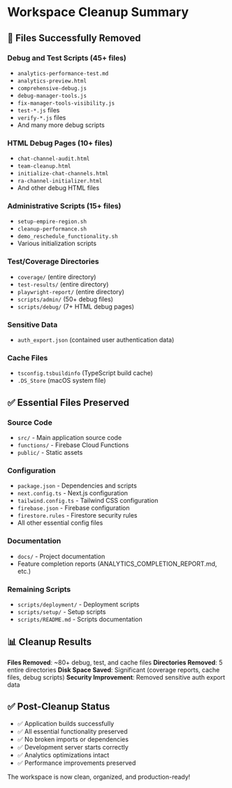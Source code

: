 # Workspace Cleanup Summary

## 🧹 Files Successfully Removed

### Debug and Test Scripts (45+ files)
- `analytics-performance-test.md`
- `analytics-preview.html`
- `comprehensive-debug.js`
- `debug-manager-tools.js`
- `fix-manager-tools-visibility.js`
- `test-*.js` files
- `verify-*.js` files
- And many more debug scripts

### HTML Debug Pages (10+ files)
- `chat-channel-audit.html`
- `team-cleanup.html`
- `initialize-chat-channels.html`
- `ra-channel-initializer.html`
- And other debug HTML files

### Administrative Scripts (15+ files)
- `setup-empire-region.sh`
- `cleanup-performance.sh`
- `demo_reschedule_functionality.sh`
- Various initialization scripts

### Test/Coverage Directories
- `coverage/` (entire directory)
- `test-results/` (entire directory) 
- `playwright-report/` (entire directory)
- `scripts/admin/` (50+ debug files)
- `scripts/debug/` (7+ HTML debug pages)

### Sensitive Data
- `auth_export.json` (contained user authentication data)

### Cache Files
- `tsconfig.tsbuildinfo` (TypeScript build cache)
- `.DS_Store` (macOS system file)

## ✅ Essential Files Preserved

### Source Code
- `src/` - Main application source code
- `functions/` - Firebase Cloud Functions
- `public/` - Static assets

### Configuration
- `package.json` - Dependencies and scripts
- `next.config.ts` - Next.js configuration
- `tailwind.config.ts` - Tailwind CSS configuration
- `firebase.json` - Firebase configuration
- `firestore.rules` - Firestore security rules
- All other essential config files

### Documentation
- `docs/` - Project documentation
- Feature completion reports (ANALYTICS_COMPLETION_REPORT.md, etc.)

### Remaining Scripts
- `scripts/deployment/` - Deployment scripts
- `scripts/setup/` - Setup scripts
- `scripts/README.md` - Scripts documentation

## 📊 Cleanup Results

**Files Removed**: ~80+ debug, test, and cache files
**Directories Removed**: 5 entire directories
**Disk Space Saved**: Significant (coverage reports, cache files, debug scripts)
**Security Improvement**: Removed sensitive auth export data

## ✅ Post-Cleanup Status

- ✅ Application builds successfully
- ✅ All essential functionality preserved
- ✅ No broken imports or dependencies
- ✅ Development server starts correctly
- ✅ Analytics optimizations intact
- ✅ Performance improvements preserved

The workspace is now clean, organized, and production-ready!
